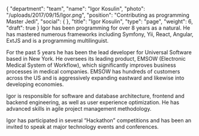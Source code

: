 {
  "department": "team",
  "name": "Igor Kosulin",
  "photo": "/uploads/2017/09/15/Igor.png",
  "position": "Contributing as programming Master Jedi",
  "social": {
  },
  "title": "Igor Kosulin",
  "type": "page",
  "weight": 6,
  "draft": true
}
Igor has been programming for over 8 years as a natural. He has mastered numerous frameworks including Symfony, Yii, React, Angular, ExtJS and is a programming multilinguist.

For the past 5 years he has been the lead developer for Universal Software based in New York. He oversees its leading product, EMSOW (Electronic Medical System of Workflow), which significantly improves business processes in medical companies. EMSOW has hundreds of customers across the US and is aggressively expanding eastward and likewise into developing economies.

Igor is responsible for software and database architecture, frontend and backend engineering, as well as user experience optimization. He has advanced skills in agile project management methodology.

Igor has participated in several “Hackathon” competitions and has been an invited to speak at major technology events and conferences.
